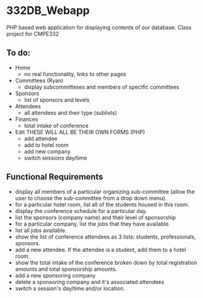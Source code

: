 # 332DB_Webapp
PHP based web application for displaying contents of our database. Class project for CMPE332

## To do:
- Home
  - no real functionality, links to other pages
- Committees (Ryan)
  - display subcommitteses and members of specific committees
- Sponsors
  - list of sponsors and levels
- Attendees
  - all attendees and their type (sublists)
- Finances
  - total intake of conference
- Edit
  THESE WILL ALL BE THEIR OWN FORMS (PHP)
  - add attendee
  - add to hotel room
  - add new company
  - switch sessions day/time

## Functional Requirements

- display all members of a particular organizing sub-committee  (allow the user to choose the sub-committee from a drop down menu).
- for a particular hotel room, list all of the students housed in this room.
- display the conference schedule for a particular day.
- list the sponsors (company name) and their level of sponsorship
- for a particular company, list the jobs that they have available.
- list all jobs available.
- show the list of conference attendees as 3 lists: students, professionals, sponsors.
- add a new attendee.  If the attendee is a student, add them to a hotel room. 
- show the total intake of the conference broken down by total registration amounts and total sponsorship amounts.
- add a new sponsoring company
- delete a sponsoring company and it's associated attendees
- switch a session's day/time and/or location.

